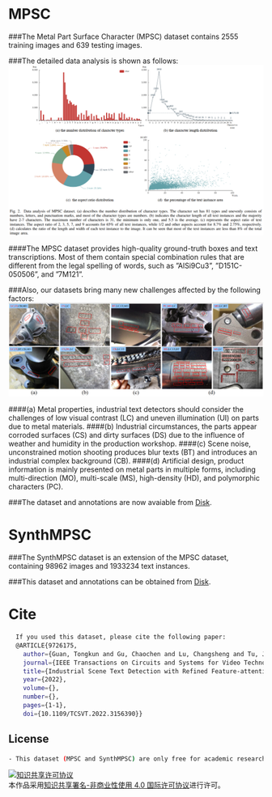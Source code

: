 # MPSC

###The Metal Part Surface Character (MPSC) dataset contains 2555 training images and 639 testing images. 

###The detailed data analysis is shown as follows:
![MPSC](visualization/MPSC_Analysis.png)

####The MPSC dataset provides high-quality ground-truth boxes and text transcriptions. Most of them contain special combination rules that are different from the legal spelling of words, such as ”AlSi9Cu3”, ”D151C-050506”, and ”7M121”.

###Also, our datasets bring many new challenges affected by the following factors: 
![MPSC](visualization/Challenge.png)

####(a) Metal properties, industrial text detectors should consider the challenges of low visual contrast (LC) and uneven illumination (UI) on parts due to metal materials.
####(b) Industrial circumstances, the parts appear corroded surfaces (CS) and dirty surfaces (DS) due to the influence of weather and humidity in the production workshop.
####(c) Scene noise, unconstrained motion shooting produces blur texts (BT) and introduces an industrial complex background (CB).
####(d) Artificial design, product information is mainly presented on metal parts in multiple forms, including multi-direction (MO), multi-scale (MS), high-density (HD), and polymorphic characters (PC).

###The dataset and annotations are now avaiable from [Disk](https://pan.baidu.com/s/17ti8kPivnlN9JSwCeOcPsw).

# SynthMPSC

###The SynthMPSC dataset is an extension of the MPSC dataset, containing 98962 images and 1933234 text instances. 
  
###This dataset and annotations can be obtained from [Disk](https://pan.baidu.com/s/104XqEYYV8S-68MH9PJeWWw).
  
# Cite
```bash
  If you used this dataset, please cite the following paper:
  @ARTICLE{9726175,
    author={Guan, Tongkun and Gu, Chaochen and Lu, Changsheng and Tu, Jingzheng and Feng, Qi and Wu, Kaijie and Guan, Xinping},
    journal={IEEE Transactions on Circuits and Systems for Video Technology}, 
    title={Industrial Scene Text Detection with Refined Feature-attentive Network}, 
    year={2022},
    volume={},
    number={},
    pages={1-1},
    doi={10.1109/TCSVT.2022.3156390}}
```

[comment]: <> (  ###The extraction code of dataset links is "sgtk".)
## License
```bash
- This dataset (MPSC and SynthMPSC) are only free for academic research purposes, licensed under the CC BY-NC 4.0 License.
```
<a rel="license" href="http://creativecommons.org/licenses/by-nc/4.0/"><img alt="知识共享许可协议" style="border-width:0" src="https://i.creativecommons.org/l/by-nc/4.0/88x31.png" /></a><br />本作品采用<a rel="license" href="http://creativecommons.org/licenses/by-nc/4.0/">知识共享署名-非商业性使用 4.0 国际许可协议</a>进行许可。
